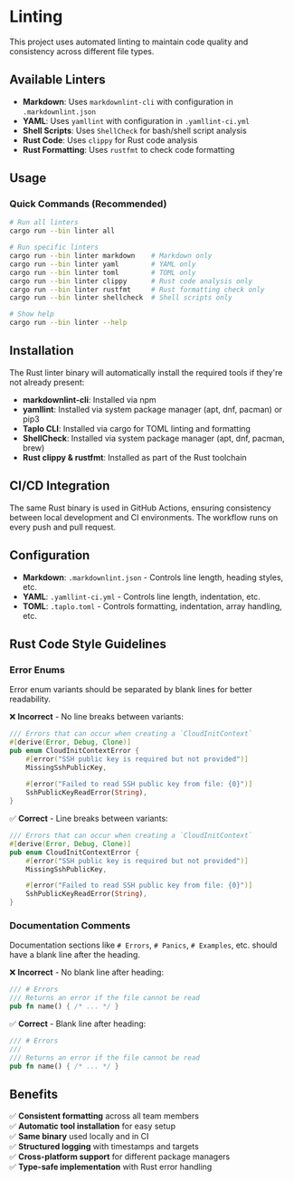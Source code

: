 # Linting

This project uses automated linting to maintain code quality and consistency across different file types.

## Available Linters

- **Markdown**: Uses `markdownlint-cli` with configuration in `.markdownlint.json`
- **YAML**: Uses `yamllint` with configuration in `.yamllint-ci.yml`
- **Shell Scripts**: Uses `ShellCheck` for bash/shell script analysis
- **Rust Code**: Uses `clippy` for Rust code analysis
- **Rust Formatting**: Uses `rustfmt` to check code formatting

## Usage

### Quick Commands (Recommended)

```bash
# Run all linters
cargo run --bin linter all

# Run specific linters
cargo run --bin linter markdown    # Markdown only
cargo run --bin linter yaml        # YAML only
cargo run --bin linter toml        # TOML only
cargo run --bin linter clippy      # Rust code analysis only
cargo run --bin linter rustfmt     # Rust formatting check only
cargo run --bin linter shellcheck  # Shell scripts only

# Show help
cargo run --bin linter --help
```

## Installation

The Rust linter binary will automatically install the required tools if they're not already present:

- **markdownlint-cli**: Installed via npm
- **yamllint**: Installed via system package manager (apt, dnf, pacman) or pip3
- **Taplo CLI**: Installed via cargo for TOML linting and formatting
- **ShellCheck**: Installed via system package manager (apt, dnf, pacman, brew)
- **Rust clippy & rustfmt**: Installed as part of the Rust toolchain

## CI/CD Integration

The same Rust binary is used in GitHub Actions, ensuring consistency between local development
and CI environments. The workflow runs on every push and pull request.

## Configuration

- **Markdown**: `.markdownlint.json` - Controls line length, heading styles, etc.
- **YAML**: `.yamllint-ci.yml` - Controls line length, indentation, etc.
- **TOML**: `.taplo.toml` - Controls formatting, indentation, array handling, etc.

## Rust Code Style Guidelines

### Error Enums

Error enum variants should be separated by blank lines for better readability.

❌ **Incorrect** - No line breaks between variants:

```rust
/// Errors that can occur when creating a `CloudInitContext`
#[derive(Error, Debug, Clone)]
pub enum CloudInitContextError {
    #[error("SSH public key is required but not provided")]
    MissingSshPublicKey,
    
    #[error("Failed to read SSH public key from file: {0}")]
    SshPublicKeyReadError(String),
}
```

✅ **Correct** - Line breaks between variants:

```rust
/// Errors that can occur when creating a `CloudInitContext`
#[derive(Error, Debug, Clone)]
pub enum CloudInitContextError {
    #[error("SSH public key is required but not provided")]
    MissingSshPublicKey,

    #[error("Failed to read SSH public key from file: {0}")]
    SshPublicKeyReadError(String),
}
```

### Documentation Comments

Documentation sections like `# Errors`, `# Panics`, `# Examples`, etc. should have a blank line after the heading.

❌ **Incorrect** - No blank line after heading:

```rust
/// # Errors
/// Returns an error if the file cannot be read
pub fn name() { /* ... */ }
```

✅ **Correct** - Blank line after heading:

```rust
/// # Errors
///
/// Returns an error if the file cannot be read
pub fn name() { /* ... */ }
```

## Benefits

✅ **Consistent formatting** across all team members  
✅ **Automatic tool installation** for easy setup  
✅ **Same binary** used locally and in CI  
✅ **Structured logging** with timestamps and targets  
✅ **Cross-platform support** for different package managers  
✅ **Type-safe implementation** with Rust error handling
